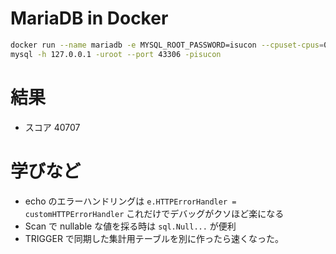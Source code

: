 # MariaDB in Docker

```bash
docker run --name mariadb -e MYSQL_ROOT_PASSWORD=isucon --cpuset-cpus=0 -d -p 43306:3306 mariadb
mysql -h 127.0.0.1 -uroot --port 43306 -pisucon
```

# 結果
- スコア 40707

# 学びなど

- echo のエラーハンドリングは `e.HTTPErrorHandler = customHTTPErrorHandler` これだけでデバッグがクソほど楽になる
- Scan で nullable な値を採る時は `sql.Null...` が便利
- TRIGGER で同期した集計用テーブルを別に作ったら速くなった。
